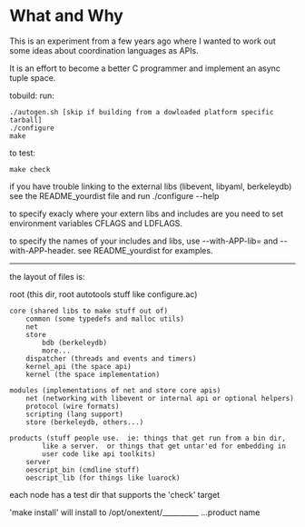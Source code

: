 # What and Why

This is an experiment from a few years ago where I wanted to work out some ideas about coordination languages as APIs.  

It is an effort to become a better C programmer and implement an async tuple space.


tobuild: run:

    ./autogen.sh [skip if building from a dowloaded platform specific tarball]
    ./configure
    make

to test:

    make check

if you have trouble linking to the external libs (libevent, libyaml,
berkeleydb) see the README_yourdist file and run ./configure --help

to specify exacly where your extern libs and includes are you need to set
environment variables CFLAGS and LDFLAGS.

to specify the names of your includes and libs, use --with-APP-lib= and --with-APP-header.  see README_yourdist for examples.

---------------------------------------------------------------------
the layout of files is:

root (this dir, root autotools stuff like configure.ac)

    core (shared libs to make stuff out of)
        common (some typedefs and malloc utils)
        net
        store
            bdb (berkeleydb)
            more...
        dispatcher (threads and events and timers)
        kernel_api (the space api)
        kernel (the space implementation)

    modules (implementations of net and store core apis)
        net (networking with libevent or internal api or optional helpers)
        protocol (wire formats)
        scripting (lang support)
        store (berkeleydb, others...)
    
    products (stuff people use.  ie: things that get run from a bin dir,
            like a server.  or things that get untar'ed for embedding in
            user code like api toolkits)
        server
        oescript_bin (cmdline stuff)
        oescript_lib (for things like luarock)

each node has a test dir that supports the 'check' target

'make install' will install to /opt/onextent/__________ ...product name

